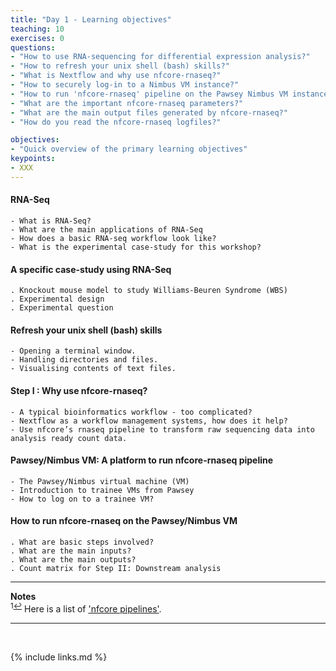 ```yaml
---
title: "Day 1 - Learning objectives"
teaching: 10
exercises: 0
questions:
- "How to use RNA-sequencing for differential expression analysis?"
- "How to refresh your unix shell (bash) skills?"
- "What is Nextflow and why use nfcore-rnaseq?"
- "How to securely log-in to a Nimbus VM instance?"
- "How to run 'nfcore-rnaseq' pipeline on the Pawsey Nimbus VM instance?"
- "What are the important nfcore-rnaseq parameters?"
- "What are the main output files generated by nfcore-rnaseq?"
- "How do you read the nfcore-rnaseq logfiles?"

objectives:
- "Quick overview of the primary learning objectives"
keypoints:
- XXX
---
```


#### RNA-Seq
```
- What is RNA-Seq?
- What are the main applications of RNA-Seq
- How does a basic RNA-seq workflow look like?
- What is the experimental case-study for this workshop?
```

#### A specific case-study using RNA-Seq
```
. Knockout mouse model to study Williams-Beuren Syndrome (WBS)
. Experimental design
. Experimental question
```

#### Refresh your unix shell (bash) skills
```
- Opening a terminal window.
- Handling directories and files.
- Visualising contents of text files.
```

#### Step I :  Why use nfcore-rnaseq?
```
- A typical bioinformatics workflow - too complicated?
- Nextflow as a workflow management systems, how does it help?
- Use nfcore’s rnaseq pipeline to transform raw sequencing data into analysis ready count data.
```

#### Pawsey/Nimbus VM: A platform to run nfcore-rnaseq pipeline 
```
- The Pawsey/Nimbus virtual machine (VM)
- Introduction to trainee VMs from Pawsey
- How to log on to a trainee VM?
```

#### How to run nfcore-rnaseq on the Pawsey/Nimbus VM
```
. What are basic steps involved?
. What are the main inputs?
. What are the main outputs? 
. Count matrix for Step II: Downstream analysis
```


___
**Notes**   
<sup id="f1">1[↩](#a1)</sup> Here is a list of ['nfcore pipelines'](https://nf-co.re/pipelines/).

___
<br>



{% include links.md %}
